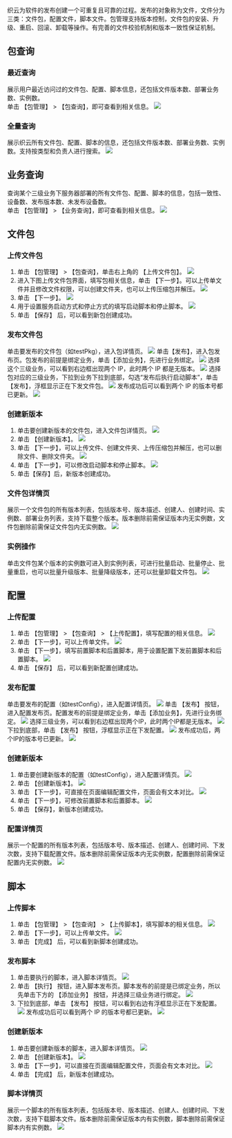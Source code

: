 织云为软件的发布创建一个可重复且可靠的过程。发布的对象称为文件，文件分为三类：文件包，配置文件，脚本文件。包管理支持版本控制，文件包的安装、升级、重启、回滚、卸载等操作。有完善的文件校验机制和版本一致性保证机制。
## 包查询 ##
### 最近查询 ###
展示用户最近访问过的文件包、配置、脚本信息，还包括文件版本数、部署业务数、实例数。  
单击 【包管理】 > 【包查询】，即可查看到相关信息。
![](https://mc.qcloudimg.com/static/img/dc9378bb3f82e5e619017648fb2d6fa6/image.png)
### 全量查询 ###
展示织云所有文件包、配置、脚本的信息，还包括文件版本数、部署业务数、实例数。支持按类型和负责人进行搜索。
![](https://mc.qcloudimg.com/static/img/a2ceda9d164f5b386326b49246412550/image.png)
## 业务查询 ##
查询某个三级业务下服务器部署的所有文件包、配置、脚本的信息，包括一致性、设备数、发布版本数、未发布设备数。  
单击 【包管理】 > 【业务查询】，即可查看到相关信息。
![](https://mc.qcloudimg.com/static/img/2d014698c85d99f168aff9559db5dac9/image.png)
## 文件包 ##
### 上传文件包 ###
1. 单击 【包管理】 > 【包查询】，单击右上角的 【上传文件包】。
![](https://mc.qcloudimg.com/static/img/dc9378bb3f82e5e619017648fb2d6fa6/image.png)
2. 进入下图上传文件包界面，填写包相关信息，单击 【下一步】。可以上传单文件并且修改文件权限，可以创建文件夹，也可以上传压缩包并解压。
![](https://mc.qcloudimg.com/static/img/c63ec738856a49c2e2d64a6af9878cb7/image.png)
3. 单击 【下一步】。
![](https://mc.qcloudimg.com/static/img/089929ddddcbb3d7722fde02078c384e/image.png)
4. 用于设置服务启动方式和停止方式的填写启动脚本和停止脚本。
![](https://mc.qcloudimg.com/static/img/713933ba5ed23166ec1fdfa1f9482ef2/image.png)
5. 单击 【保存】 后，可以看到新包创建成功。

### 发布文件包 ###
单击要发布的文件包（如testPkg），进入包详情页。
![](https://mc.qcloudimg.com/static/img/140cfd0e5a18c0890f3655a169bbacc6/image.png)
单击【发布】，进入包发布页。包发布的前提是绑定业务，单击【添加业务】，先进行业务绑定。
![](https://mc.qcloudimg.com/static/img/fba9926fd9619e969b92c16d331e3970/image.png)
选择这个三级业务，可以看到右边框出现两个 IP，此时两个 IP 都是无版本。
![](https://mc.qcloudimg.com/static/img/dd91189404c860caf3fef4ca0814bc76/image.png)
选择包对应的三级业务，下拉到业务下拉到底部，勾选“发布后执行启动脚本”，单击【发布】，浮框显示正在下发文件包。
![](https://mc.qcloudimg.com/static/img/21eea5bdbcd54fb27a6fcb7bac0433d8/image.png)
发布成功后可以看到两个 IP 的版本号都已更新。
![](https://mc.qcloudimg.com/static/img/713933ba5ed23166ec1fdfa1f9482ef2/image.png)

### 创建新版本 ###
1. 单击要创建新版本的文件包，进入文件包详情页。
![](https://mc.qcloudimg.com/static/img/140cfd0e5a18c0890f3655a169bbacc6/image.png)
2. 单击 【创建新版本】。
![](https://mc.qcloudimg.com/static/img/805d884c268a293d51e59163bab7f455/image.png)
3. 单击 【下一步】，可以上传文件、创建文件夹、上传压缩包并解压，也可以删除文件、删除文件夹。
![](https://mc.qcloudimg.com/static/img/41b299d4329c0580a869fbb26df99036/image.png)
4. 单击 【下一步】，可以修改启动脚本和停止脚本。
![](https://mc.qcloudimg.com/static/img/d7e44b3abbef081401e7cc33dbf03154/image.png)
5. 单击【保存】后，新版本创建成功。

### 文件包详情页 ###
展示一个文件包的所有版本列表，包括版本号、版本描述、创建人、创建时间、实例数、部署业务列表，支持下载整个版本。版本删除前需保证版本内无实例数，文件包删除前需保证文件包内无实例数。
![](https://mc.qcloudimg.com/static/img/e016b8e0baaeae017fcdf95a86829ef7/image.png)
### 实例操作 ###
单击文件包某个版本的实例数可进入到实例列表，可进行批量启动、批量停止、批量重启，也可以批量升级版本、批量降级版本，还可以批量卸载文件包。
![](https://mc.qcloudimg.com/static/img/0b069a14e8320b2e352b36a65af85e90/image.png)
## 配置 ##
### 上传配置 ###
1. 单击 【包管理】 > 【包查询】 > 【上传配置】，填写配置的相关信息。
![](https://mc.qcloudimg.com/static/img/fa3fb3d022d8f300df655f718f4f0e56/image.png)
2. 单击 【下一步】，可以上传单文件。
![](https://mc.qcloudimg.com/static/img/7bbae5522392576be17025317c0072bc/image.png)
3. 单击 【下一步】，填写前置脚本和后置脚本，用于设置配置下发前置脚本和后置脚本。
![](https://mc.qcloudimg.com/static/img/a715f79eb03ecda2485efdcc366f6c47/image.png)
4. 单击 【保存】 后，可以看到新配置创建成功。

### 发布配置 ###
单击要发布的配置（如testConfig），进入配置详情页。
![](https://mc.qcloudimg.com/static/img/fccbfd5079d83ba63dd3419937dea700/image.png)
单击 【发布】 按钮，进入配置发布页。配置发布的前提是绑定业务，单击【添加业务】，先进行业务绑定。
![](https://mc.qcloudimg.com/static/img/fba9926fd9619e969b92c16d331e3970/image.png)
选择三级业务，可以看到右边框出现两个IP，此时两个IP都是无版本。
![](https://mc.qcloudimg.com/static/img/dd91189404c860caf3fef4ca0814bc76/image.png)
下拉到底部，单击 【发布】 按钮，浮框显示正在下发配置。
![](https://mc.qcloudimg.com/static/img/d2cee1f067abf06fdfd7494fc28c1fc0/image.png)
发布成功后，两个IP的版本号已更新。
![](https://mc.qcloudimg.com/static/img/5d645fa97f5ef3da8139e7a28b375dea/image.png)
### 创建新版本 ###
1. 单击要创建新版本的配置（如testConfig），进入配置详情页。
![](https://mc.qcloudimg.com/static/img/41139a7ba7534469d733ecafb3331349/image.png)
2. 单击 【创建新版本】。
![](https://mc.qcloudimg.com/static/img/903d666d7eee59c6639e0f706e9cbe9f/image.png)
3. 单击 【下一步】，可直接在页面编辑配置文件，页面会有文本对比。
![](https://mc.qcloudimg.com/static/img/e2f234e4fbb16200c1045a9ae706220d/image.png)
4. 单击 【下一步】，可修改前置脚本和后置脚本。
![](https://mc.qcloudimg.com/static/img/7fbf498a70c2cd78ce80a6ed7d91c316/image.png)
5. 单击 【保存】，新版本创建成功。

### 配置详情页 ###
展示一个配置的所有版本列表，包括版本号、版本描述、创建人、创建时间、下发次数，支持下载配置文件。版本删除前需保证版本内无实例数，配置删除前需保证配置内无实例数。
![](https://mc.qcloudimg.com/static/img/fccbfd5079d83ba63dd3419937dea700/image.png)
## 脚本 ##
### 上传脚本 ###
1. 单击 【包管理】 > 【包查询】 > 【上传脚本】，填写脚本的相关信息。
![](https://mc.qcloudimg.com/static/img/c5f88606df02c7bffa7750ecf3cca5ec/image.png)
2. 单击 【下一步】，可以上传单文件。
![](https://mc.qcloudimg.com/static/img/b3b900d77ef4780498587948a2f9deb7/image.png)
3. 单击 【完成】 后，可以看到新脚本创建成功。

### 发布脚本 ###
1. 单击要执行的脚本，进入脚本详情页。
![](https://mc.qcloudimg.com/static/img/df9c9d59269f2282ae375ef22e3231c0/image.png)
2. 单击 【执行】 按钮，进入脚本发布页。脚本发布的前提是已绑定业务，所以先单击下方的 【添加业务】 按钮，并选择三级业务进行绑定。
![](https://mc.qcloudimg.com/static/img/fba9926fd9619e969b92c16d331e3970/image.png)
3. 下拉到底部，单击 【发布】 按钮，可以看到右边有浮框显示正在下发配置。
![](https://mc.qcloudimg.com/static/img/d8fbc36939708ba5b8fa8ab5daf609b9/image.png)
发布成功后可以看到两个 IP 的版本号都已更新。
![](https://mc.qcloudimg.com/static/img/73f6e4b5b8efffa82634711899d4d988/image.png)

### 创建新版本 ###
1. 单击要创建新版本的脚本，进入脚本详情页。
![](https://mc.qcloudimg.com/static/img/df9c9d59269f2282ae375ef22e3231c0/image.png)
2. 单击 【创建新版本】。
![](https://mc.qcloudimg.com/static/img/91338fcc1d583143eb8da8f9c81bebfa/image.png)
3. 单击 【下一步】，可以直接在页面编辑配置文件，页面会有文本对比。
![](https://mc.qcloudimg.com/static/img/dafc2ca5391b8f784c3bf88982518625/image.png)
4. 单击 【完成】 后，新版本创建成功。
### 脚本详情页 ###
展示一个脚本的所有版本列表，包括版本号、版本描述、创建人、创建时间、下发次数，支持下载脚本文件。版本删除前需保证版本内有实例数，脚本删除前需保证脚本内有实例数。
![](https://mc.qcloudimg.com/static/img/bdb1481f2ec12c6204bdd16870ac301e/image.png)